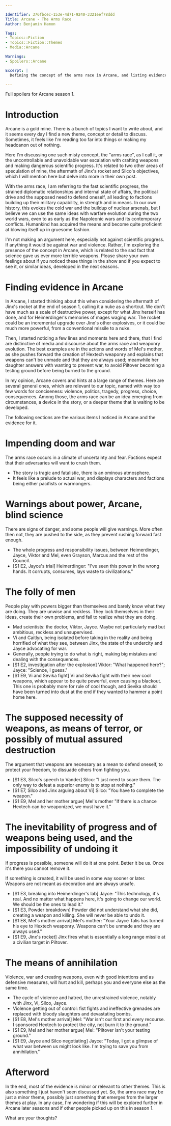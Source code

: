```yaml
---

Identifier: 376fbcec-153e-4d71-9240-3321eef78ddd
Title: Arcane - The Arms Race
Author: Benjamin Hamon

Tags:
- Topics::Fiction
- Topics::Fiction::Themes
- Media::Arcane

Warnings:
- Spoilers::Arcane

Excerpt: |
  Defining the concept of the arms race in Arcane, and listing evidence for it.

---
```



<p class="warning">Full spoilers for Arcane season 1.</p>


# Introduction

Arcane is a gold mine. There is a bunch of topics I want to write about, and it seems every day I find a new theme, concept or detail to discuss. Sometimes, it feels like I'm reading too far into things or making my headcanon out of nothing.

Here I'm discussing one such misty concept, the "arms race", as I call it, or the uncontrollable and unavoidable war escalation with crafting weapons and making dangerous scientific progress. It's related to two other areas of speculation of mine, the aftermath of Jinx's rocket and Silco's objectives, which I will mention here but delve into more in their own post.

With the arms race, I am referring to the fast scientific progress, the strained diplomatic relationships and internal state of affairs, the political drive and the supposed need to defend oneself, all leading to factions building up their military capability, in strength and in means. In our own history, this evokes the cold war and the buildup of nuclear arsenals, but I believe we can use the same ideas with warfare evolution during the two world wars, even to as early as the Napoleonic wars and its contemporary conflicts. Humankind has acquired the means and become quite proficient at blowing itself up in gruesome fashion.

I'm not making an argument here, especially not against scientific progress. If anything it would be against war and violence. Rather, I'm exploring the presence of the concept in Arcane, which is related to the sad fact that science gave us ever more terrible weapons. Please share your own feelings about if you noticed these things in the show and if you expect to see it, or similar ideas, developed in the next seasons.


# Finding evidence in Arcane

In Arcane, I started thinking about this when considering the aftermath of Jinx's rocket at the end of season 1, calling it a nuke as a shortcut. We don't have much as a scale of destructive power, except for what Jinx herself has done, and for Heimerdinger's memories of mages waging war. The rocket could be an incremental upgrade over Jinx's other explosives, or it could be much more powerful, from a conventional missile to a nuke.

Then, I started noticing a few lines and moments here and there, that I find are distinctive of media and discourse about the arms race and weaponry evolution. The best examples are in the actions and words of Mel's mother, as she pushes forward the creation of Hextech weaponry and explains that weapons can't be unmade and that they are always used; meanwhile her daughter answers with wanting to prevent war, to avoid Piltover becoming a testing ground before being burned to the ground.

In my opinion, Arcane covers and hints at a large range of themes. Here are several general ones, which are relevant to our topic, named with way too few words for conciseness: violence, politics, tragedy, progress, choice, consequences. Among those, the arms race can be an idea emerging from circumstances, a device in the story, or a deeper theme that is waiting to be developed.

The following sections are the various items I noticed in Arcane and the evidence for it.


# Impending doom and war

The arms race occurs in a climate of uncertainty and fear. Factions expect that their adversaries will want to crush them.

- The story is tragic and fatalistic, there is an ominous atmosphere.
- It feels like a prelude to actual war, and displays characters and factions being either pacifists or warmongers.


# Warnings about power, Arcane, blind science

There are signs of danger, and some people will give warnings. More often then not, they are pushed to the side, as they prevent rushing forward fast enough.

- The whole progress and responsibility issues, between Heimerdinger, Jayce, Viktor and Mel, even Grayson, Marcus and the rest of the Council.
- [S1 E2, Jayce's trial] Heimerdinger: "I've seen this power in the wrong hands. It corrupts, consumes, lays waste to civilizations."


# The folly of men

People play with powers bigger than themselves and barely know what they are doing. They are unwise and reckless. They lock themselves in their ideas, create their own problems, and fail to realize what they are doing.

- Mad scientists: the doctor, Viktor, Jayce. Maybe not particularly mad but ambitious, reckless and unsupervised.
- Vi and Caitlyn, being isolated before taking in the reality and being horrified of what they see, between Jinx, the state of the undercity and Jayce advocating for war.
- Generally, people trying to do what is right, making big mistakes and dealing with the consequences.
- [S1 E2, investigation after the explosion] Viktor: "What happened here?"; Jayce: "Science, I guess."
- [S1 E9, Vi and Sevika fight] Vi and Sevika fight with their new cool weapons, which appear to be quite powerful, even causing a blackout. This one is probably more for rule of cool though, and Sevika should have been turned into dust at the end if they wanted to hammer a point home here.


# The supposed necessity of weapons, as means of terror, or possibly of mutual assured destruction

The argument that weapons are necessary as a mean to defend oneself, to protect your freedom, to dissuade others from fighting you.

- [S1 E3, Silco's speech to Vander] Silco: "I just need to scare them. The only way to defeat a superior enemy is to stop at nothing."
- [S1 E7, Silco and Jinx arguing about Vi] Silco: "You have to complete the weapon."
- [S1 E9, Mel and her mother argue] Mel's mother "If there is a chance Hextech can be weaponized, we must have it."


# The inevitability of progress and of weapons being used, and the impossibility of undoing it

If progress is possible, someone will do it at one point. Better it be us. Once it's there you cannot remove it.

If something is created, it will be used in some way sooner or later. Weapons are not meant as decoration and are always unsafe.

- [S1 E3, breaking into Heimerdinger's lab] Jayce: "This technology, it's real. And no matter what happens here, it's going to change our world. We should be the ones to lead it."
- [S1 E3, Powder breakdown] Powder did not understand what she did, creating a weapon and killing. She will never be able to undo it.
- [S1 E8, Mel's mother arrival] Mel's mother: "Your Jayce Talis has turned his eye to Hextech weaponry. Weapons can't be unmade and they are always used."
- [S1 E9, Jinx's rocket] Jinx fires what is essentially a long range missile at a civilian target in Piltover.


# The means of annihilation

Violence, war and creating weapons, even with good intentions and as defensive measures, will hurt and kill, perhaps you and everyone else as the same time.

- The cycle of violence and hatred, the unrestrained violence, notably with Jinx, Vi, Silco, Jayce.
- Violence getting out of control: fist fights and ineffective grenades are replaced with bloody slaughters and devastating bombs.
- [S1 E8, Mel's mother arrival] Mel: "War isn't our first and every recourse. I sponsored Hextech to protect the city, not burn it to the ground."
- [S1 E9, Mel and her mother argue] Mel: "Piltover isn't your testing ground."
- [S1 E9, Jayce and Silco negotiating] Jayce: "Today, I got a glimpse of what war between us might look like. I'm trying to save you from annihilation."


# Afterword

In the end, most of the evidence is minor or relevant to other themes. This is also something I just haven't seen discussed yet. So, the arms race may be just a minor theme, possibly just something that emerges from the larger themes at play. In any case, I'm wondering if this will be explored further in Arcane later seasons and if other people picked up on this in season 1.

What are your thoughts?
